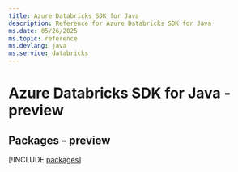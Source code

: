 ```yaml
---
title: Azure Databricks SDK for Java
description: Reference for Azure Databricks SDK for Java
ms.date: 05/26/2025
ms.topic: reference
ms.devlang: java
ms.service: databricks
---
```

# Azure Databricks SDK for Java - preview
## Packages - preview
[!INCLUDE [packages](databricks-index.md)]